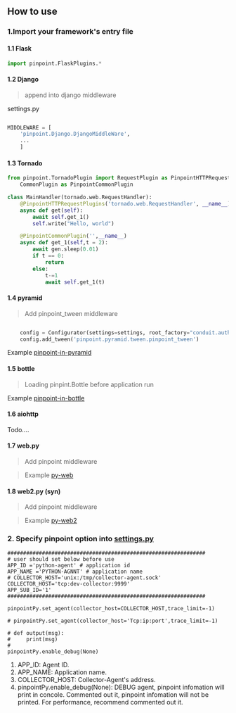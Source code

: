## How to use 
### 1.Import your framework's entry file

#### 1.1 Flask

```python
import pinpoint.FlaskPlugins.*
```

#### 1.2 Django

> append into django middleware


settings.py

```python

MIDDLEWARE = [
    'pinpoint.Django.DjangoMiddleWare',
    ...
    ]

```
#### 1.3 Tornado

```python
from pinpoint.TornadoPlugin import RequestPlugin as PinpointHTTPRequestPlugins,\
    CommonPlugin as PinpointCommonPlugin

class MainHandler(tornado.web.RequestHandler):
    @PinpointHTTPRequestPlugins('tornado.web.RequestHandler', __name__)
    async def get(self):
        await self.get_1()
        self.write("Hello, world")

    @PinpointCommonPlugin('',__name__)
    async def get_1(self,t = 2):
        await gen.sleep(0.01)
        if t == 0:
            return
        else:
            t-=1
            await self.get_1(t)
```

#### 1.4 pyramid

> Add pinpoint_tween middleware

```python

    config = Configurator(settings=settings, root_factory="conduit.auth.RootFactory")
    config.add_tween('pinpoint.pyramid.tween.pinpoint_tween')

```

Example [pinpoint-in-pyramid](https://github.com/eeliu/pinpoint-in-pyramid)

#### 1.5 bottle

> Loading pinpint.Bottle before application run

Example [pinpoint-in-bottle](https://github.com/eeliu/pinpoint-in-bottle)

#### 1.6 aiohttp

Todo....

#### 1.7 web.py

> Add pinpoint middleware

> Example [py-web](https://github.com/eeliu/pinpoint-in-pyweb)


#### 1.8 web2.py (syn)

> Add pinpoint middleware

> Example [py-web2](https://github.com/eeliu/pinpoint-in-pyweb2)


### 2. Specify pinpoint option into [settings.py](./pinpoint/settings.py)

```
###############################################################
# user should set below before use
APP_ID ='python-agent' # application id
APP_NAME ='PYTHON-AGNNT' # application name
# COLLECTOR_HOST='unix:/tmp/collector-agent.sock'
COLLECTOR_HOST='tcp:dev-collector:9999'
APP_SUB_ID='1'
###############################################################

pinpointPy.set_agent(collector_host=COLLECTOR_HOST,trace_limit=-1)

# pinpointPy.set_agent(collector_host='Tcp:ip:port',trace_limit=-1)

# def output(msg):
#     print(msg)
#
pinpointPy.enable_debug(None)
```
1. APP_ID: Agent ID.
2. APP_NAME: Application name.
3. COLLECTOR_HOST: Collector-Agent's address.
4. pinpointPy.enable_debug(None): DEBUG agent, pinpoint infomation will print in concole. Commented out it, pinpoint infomation will not be printed. For performance, recommend commented out it.
